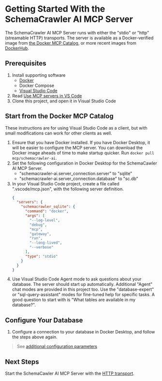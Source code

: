 # Getting Started With the SchemaCrawler AI MCP Server

The SchemaCrawler AI MCP Server runs with either the "stdio" or "http" (streamable HTTP) transports. The server is available as a Docker-verified image from [the Docker MCP Catalog](https://hub.docker.com/mcp/server/schemacrawler-ai/overview), or more recent images from [DockerHub](https://hub.docker.com/repository/docker/schemacrawler/schemacrawler-ai).


## Prerequisites

1. Install supporting software
   - [Docker](https://docs.docker.com/engine/install/)
   - Docker Compose
   - [Visual Studio Code](https://code.visualstudio.com/download)
2. Read [Use MCP servers in VS Code](https://code.visualstudio.com/docs/copilot/chat/mcp-servers)
3. Clone this project, and open it in Visual Studio Code


## Start from the Docker MCP Catalog

These instructions are for using Visual Studio Code as a client, but with small modifications can work for other clients as well.

1. Ensure that you have Docker installed. If you have Docker Desktop, it will be easier to configure the MCP server. You can download the Docker image aheads of time to make startup quicker. Run `docker pull mcp/schemacrawler-ai`.
2. Set the following configuration in Docker Desktop for the SchemaCawler AI MCP Server.
     - "schemacrawler-ai.server_connection.server" to "sqlite"
     - "schemacrawler-ai.server_connection.database" to "sc.db"
3. In your Visual Studio Code project, create a file called ".vscode/mcp.json", with the following server definition.
    ```json
    {
      "servers": {
        "schemacrawler_sqlite": {
          "command": "docker",
          "args": [
            "--log-level",
            "debug",
            "mcp",
            "gateway",
            "run",
            "--long-lived",
            "--verbose"
          ],
          "type": "stdio"
        }
      }
    }
    ```
4. Use Visual Studio Code Agent mode to ask questions about your database. The server should start up automatically.
  Additional "Agent" chat modes are provided in this project too. Use the "database-expert" or "sql-query-assistant" modes for fine-tuned help for specific tasks.
  A good question to start with is "What tables are available in my database?".


## Configure Your Database

1. Configure a connection to your database in Docker Desktop, and follow the steps above again.

> See [additional configuration parameters](./configuration-parameters.md)


## Next Steps

Start the SchemaCawler AI MCP Server with the [HTTP transport](./server-http-transport.md).
